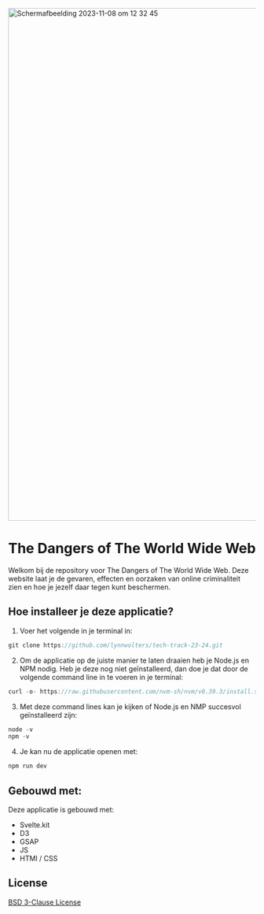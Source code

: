 <img width="1041" alt="Scherm­afbeelding 2023-11-08 om 12 32 45" src="https://github.com/lynnwolters/tech-track-23-24/assets/47858242/3136cd25-136b-4347-91c5-d4a594c5f2ae">

# The Dangers of The World Wide Web

Welkom bij de repository voor The Dangers of The World Wide Web. Deze website laat je de gevaren, effecten en oorzaken van online criminaliteit zien en hoe je jezelf daar tegen kunt beschermen.

## Hoe installeer je deze applicatie?

1. Voer het volgende in je terminal in:

```js
git clone https://github.com/lynnwolters/tech-track-23-24.git
```

2. Om de applicatie op de juiste manier te laten draaien heb je Node.js en NPM nodig. Heb je deze nog niet geïnstalleerd, dan doe je dat door de volgende command line in te voeren in je terminal: 

```js
curl -o- https://raw.githubusercontent.com/nvm-sh/nvm/v0.39.3/install.sh | bash
```

3. Met deze command lines kan je kijken of Node.js en NMP succesvol geïnstalleerd zijn:

```js
node -v 
npm -v 
```

4. Je kan nu de applicatie openen met:

```js
npm run dev
```

## Gebouwd met:

Deze applicatie is gebouwd met:

* Svelte.kit
* D3
* GSAP
* JS
* HTMl / CSS

## License

[BSD 3-Clause License](https://github.com/lynnwolters/matching-application/blob/main/LICENSE.md)
